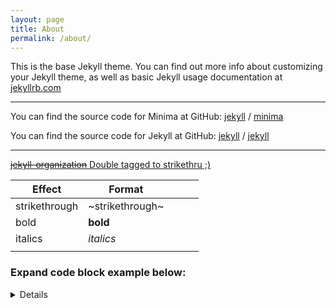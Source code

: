 ```yaml
---
layout: page
title: About
permalink: /about/
---
```


This is the base Jekyll theme. You can find out more info about customizing your Jekyll theme, as well as basic Jekyll usage documentation at [jekyllrb.com](https://jekyllrb.com/)


----
You can find the source code for Minima at GitHub:
[jekyll](jekyll-organization) /
[minima](https://github.com/jekyll/minima)

You can find the source code for Jekyll at GitHub:
[jekyll](jekyll-organization) /
[jekyll](https://github.com/jekyll/jekyll)

----
[~~jekyll-organization~~ Double tagged to strikethru ;)](https://github.com/jekyll)

| Effect        | Format          |   |   |   |
|---------------|-----------------|---|---|---|
| strikethrough | ~strikethrough~ |   |   |   |
| bold          | __bold__        |   |   |   |
| italics       | _italics_       |   |   |   |
|               |                 |   |   |   |

### Expand code block example below:

<details>

```
module "demo" {
  source = "github.com/my-repo/demo"

  name = "whatever variable you would like to pass"

  tags {
    "Environment" = "${var.environment}"
  }
}
```
</details>
